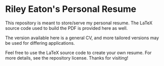 # Riley Eaton's Personal Resume

This repository is meant to store/serve my personal resume. The LaTeX source code used to build the PDF is provided here as well.

The version available here is a general CV, and more tailored versions may be used for differing applications.

Feel free to use the LaTeX source code to create your own resume. For more details, see the repository license. Thanks for visiting!

